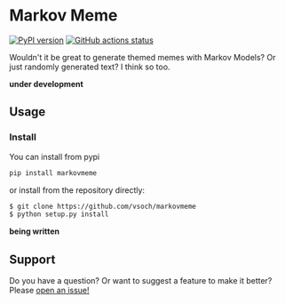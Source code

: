 # Markov Meme

[![PyPI version](https://badge.fury.io/py/markovmeme.svg)](https://pypi.org/project/markovmeme/)
[![GitHub actions status](https://github.com/vsoch/markovmeme/workflows/ci/badge.svg?branch=master)](https://github.com/vsoch/markovmeme/actions?query=branch%3Amaster+workflow%3Aci)

Wouldn't it be great to generate themed memes with Markov Models? Or just randomly
generated text? I think so too.

**under development**

## Usage

### Install

You can install from pypi

```bash
pip install markovmeme
```

or install from the repository directly:

```bash
$ git clone https://github.com/vsoch/markovmeme
$ python setup.py install
```

**being written**

## Support

Do you have a question? Or want to suggest a feature to make it better?
Please [open an issue!](https://www.github.com/vsoch/markovmeme)
